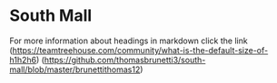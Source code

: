 # South Mall
For more information about headings in markdown click the link (https://teamtreehouse.com/community/what-is-the-default-size-of-h1h2h6)
(https://github.com/thomasbrunetti3/south-mall/blob/master/brunettithomas12)
